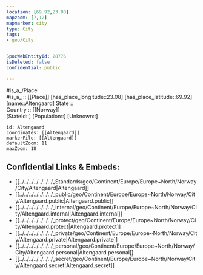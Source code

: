 ```yaml
---
location: [69.92,23.08] 
mapzoom: [7,12] 
mapmarker: city 
type: City
tags:
- geo/City


SpocWebEntityId: 28776
isDeleted: false
confidential: public

---
```

#is_a_/Place  
#is_a_ :: [[Place]] 
[has_place_longitude::23.08] 
[has_place_latitude::69.92] 
[name::Altengaard] 
State ::  
Country :: [[Norway]]  
[StateId::] 
[Population::] 
[Unknown::] 


```leaflet
id: Altengaard
coordinates: [[Altengaard]] 
markerFile: [[Altengaard]] 
defaultZoom: 11 
maxZoom: 18
```


## Confidential Links & Embeds: 
- [[../../../../../../../_Standards/geo/Continent/Europe/Europe~North/Norway/City/Altengaard|Altengaard]] 
- [[../../../../../../../_public/geo/Continent/Europe/Europe~North/Norway/City/Altengaard.public|Altengaard.public]] 
- [[../../../../../../../_internal/geo/Continent/Europe/Europe~North/Norway/City/Altengaard.internal|Altengaard.internal]] 
- [[../../../../../../../_protect/geo/Continent/Europe/Europe~North/Norway/City/Altengaard.protect|Altengaard.protect]] 
- [[../../../../../../../_private/geo/Continent/Europe/Europe~North/Norway/City/Altengaard.private|Altengaard.private]] 
- [[../../../../../../../_personal/geo/Continent/Europe/Europe~North/Norway/City/Altengaard.personal|Altengaard.personal]] 
- [[../../../../../../../_secret/geo/Continent/Europe/Europe~North/Norway/City/Altengaard.secret|Altengaard.secret]] 
